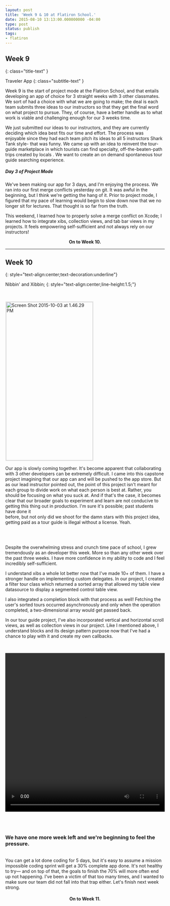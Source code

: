 ```yaml
---
layout: post
title: 'Week 9 & 10 at Flatiron School.'
date: 2015-08-10 13:13:00.000000000 -04:00
type: post
status: publish
tags:
- flatiron
---
```


## Week 9
{: class="title-text" }

Traveler App
{: class="subtitle-text" }


Week 9 is the start of project mode at the Flatiron School, and that entails developing an app of choice for 3 straight weeks with 3 other classmates. We sort of had a choice with what we are going to make; the deal is each team submits three ideas to our instructors so that they get the final word on what project to pursue. They, of course, have a better handle as to what work is viable and challenging enough for our 3 weeks time.

<!--more-->

We just submitted our ideas to our instructors, and they are currently deciding which idea best fits our time and effort. The process was enjoyable since they had each team pitch its ideas to all 5 instructors Shark Tank style- that was funny. We came up with an idea to reinvent the tour-guide marketplace in which tourists can find specialty, off-the-beaten-path trips created by locals . We want to create an on demand spontaneous tour guide searching experience.

##### Day 3 of Project Mode

<p>We've been making our app for 3 days, and I'm enjoying the process. We ran into our first merge conflicts yesterday on git. It was awful in the beginning, but I think we're getting the hang of it. Prior to project mode, I figured that my pace of learning would begin to slow down now that we no longer sit for lectures. That thought is so far from the truth.</p>
<p>This weekend, I learned how to properly solve a merge conflict on Xcode; I learned how to integrate xibs, collection views, and tab bar views in my projects. It feels empowering self-sufficient and not always rely on our instructors!</p>
<p style="text-align:center;"><strong>On to Week 10.</strong></p>

<hr/>

## Week 10
{: style="text-align:center;text-decoration:underline"}

Nibbin' and Xibbin;
{: style="text-align:center;line-height:1.5;"}



<br>

<img class="responsive-image" style="border:2px solid #f0f0f0;" style="float:right;margin: 5px 20px;"
src="https://s3-us-west-2.amazonaws.com/leojkwan/images/alan_travelr.png?w=165" alt="Screen Shot 2015-10-03 at 1.46.29 PM" width="275" height="500"/>

Our app is slowly coming together. It's become apparent that collaborating with 3 other developers can be extremely difficult. I came into this capstone project imagining that our app can and will be pushed to the app store. But as our lead instructor pointed out, the point of this project isn't meant for each group to divide work on what each person is best at. Rather, you should be focusing on what you suck at. And if that's the case, it becomes clear that our broader goals to experiment and learn are not conducive to getting this thing out in production. I'm sure it's possible; past students have done it<br />
before, but not only did we shoot for the damn stars with this project idea, getting paid as a tour guide is illegal without a license. Yeah.

<br>
<br>

Despite the overwhelming stress and crunch time pace of school, I grew tremendously as an developer this week. More so than any other week over the past three weeks. I have more confidence in my ability to code and I feel incredibly self-sufficient.

I understand xibs a whole lot better now that I've made 10+ of them. I have a stronger handle on implementing custom delegates. In our project, I created a filter tour class which returned a sorted array that allowed my table view datasource to display a segmented control table view.

I also integrated a completion block with that process as well! Fetching the user's sorted tours occurred asynchronously and only when the operation completed, a two-dimensional array would get passed back.

In our tour guide project, I've also incorporated vertical and horizontal scroll views, as well as collection views in our project. Like I mentioned above, I understand blocks and its design pattern purpose now that I've had a chance to play with it and create my own callbacks.

<br>

<video controls height="500px" width="100%"
  src="https://s3-us-west-2.amazonaws.com/leojkwan/videos/scrolling-traveler.ogv">
Your user agent does not support the HTML5 Video element.
</video>

<br>
<br>


### We have one more week left and we're beginning to feel the pressure.
<br>
You can get a lot done coding for 5 days, but it's easy to assume a mission impossible coding sprint will get a 30% complete app done. It's not healthy to try— and on top of that, the goals to finish the 70% will more often end up not happening. I've been a victim of that too many times, and I wanted to make sure our team did not fall into that trap either. Let's finish next week strong.

<br>

<h4 style="text-align:center;"> On to Week 11.</h4>
